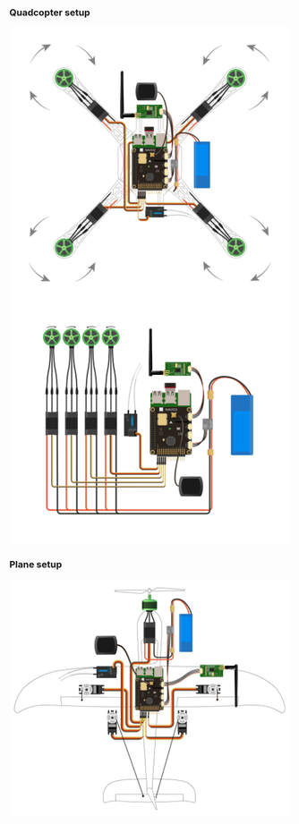 ### Quadcopter setup

![typical-quadcopter-setup-frame](img/navio2-typical-quadcopter-setup-frame.png)
![typical-quadcopter-setup-scheme](img/navio2-typical-quadcopter-setup-scheme.png)

### Plane setup

![typical-plane-setup-frame](img/navio2-typical-plane-setup-frame.png)
